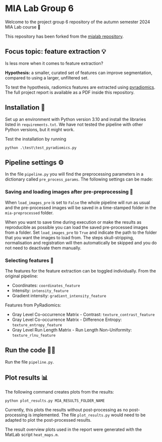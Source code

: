 # MIA Lab Group 6
Welcome to the project group 6 repository of the autumn semester 2024 MIA Lab course 👋

This repository has been forked from the [mialab repository](https://github.com/ubern-mialab/mialab).

## Focus topic: feature extraction 💡
Is less more when it comes to feature extraction?

**Hypothesis:** a smaller, curated set of features can improve segmentation, compared to using a larger, unfiltered set.

To test the hypothesis, radiomics features are extracted using [pyradiomics](https://pyradiomics.readthedocs.io/en/latest/index.html). The full project report is available as a PDF inside this repository.

## Installation 🔨
Set up an environment with Python version 3.10 and install the libraries listed in `requirements.txt`. We have not tested the pipeline with other Python versions, but it might work.

Test the installation by running

    python .\test\test_pyradiomics.py

## Pipeline settings ⚙️
In the file `pipeline.py` you will find the preprocessing parameters in a dictionary called `pre_process_params`. The following settings can be made:

### Saving and loading images after pre-preprocessing 📂
When `load_images_pre` is set to `False` the whole pipeline will run as usual and the pre-processed images will be saved in a time-stamped folder in the `mia-preprocessed` folder.

When you want to save time during execution or make the results as reproducible as possible you can load the saved pre-processed images from a folder. Set `load_images_pre` to `True` and indicate the path to the folder that you want the images to load from. The steps skull-stripping, normalisation and registration will then automatically be skipped and you do not need to deactivate them manually.

### Selecting features 🧪
The features for the feature extraction can be toggled individually. From the original pipeline:
* Coordinates: `coordinates_feature`
* Intensity: `intensity_feature`
* Gradient intensity: `gradient_intensity_feature`

Features from PyRadiomics:
* Gray Level Co-occurrence Matrix - Contrast: `texture_contrast_feature`
* Gray Level Co-occurrence Matrix - Difference Entropy: `texture_entropy_feature`
* Gray Level Run Length Matrix - Run Length Non-Uniformity: `texture_rlnu_feature`

## Run the code 🏃‍♀️
Run the file `pipeline.py`.

## Plot results 📊
The following command creates plots from the results:

    python plot_results.py MIA_RESULTS_FOLDER_NAME

Currently, this plots the results without post-processing as no post-processing is implemented. The file `plot_results.py` would need to be adapted to plot the post-processed results.

The result overview plots used in the report were generated with the MatLab script `heat_maps.m`.
